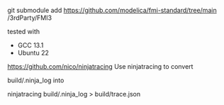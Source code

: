 
git submodule add https://github.com/modelica/fmi-standard/tree/main /3rdParty/FMI3


tested with 
- GCC 13.1
- Ubuntu 22


https://github.com/nico/ninjatracing
Use ninjatracing to convert 

build/.ninja_log into 

ninjatracing build/.ninja_log > build/trace.json